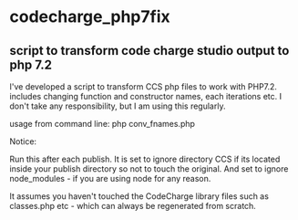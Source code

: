 # codecharge_php7fix
script to transform code charge studio output to php 7.2
----------------------------------------------------------------------
I've developed a script to transform CCS php files to work with PHP7.2. includes changing function and constructor names,
each iterations etc. I don't take any responsibility, but I am using this regularly.

usage from command line:
php conv_fnames.php <path to project dir after publish>

Notice:

Run this after each publish. 
It is set to ignore directory CCS if its located inside your publish directory so not to touch the original. 
And set to ignore node_modules - if you are using node for any reason.

It assumes you haven't touched the CodeCharge library files such as classes.php etc - 
which can always be regenerated from scratch.
